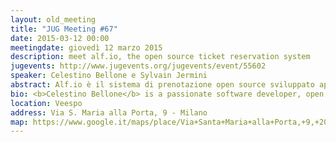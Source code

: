 ```yaml
---
layout: old_meeting
title: "JUG Meeting #67"
date: 2015-03-12 00:00
meetingdate: giovedì 12 marzo 2015
description: meet alf.io, the open source ticket reservation system
jugevents: http://www.jugevents.org/jugevents/event/55602
speaker: Celestino Bellone e Sylvain Jermini
abstract: Alf.io è il sistema di prenotazione open source sviluppato appositamente per il Voxxed Days Ticino 2015. Alf.io è pensato per coprire le esigenze degli organizzatori di conferenze sia durante la fase di vendita dei biglietti che successivamente, consentendo la convalida dei biglietti all'accesso. Durante la presentazione chiariremo i motivi che ci hanno portato a realizzare qualcosa di nuovo, ma soprattutto come lo abbiamo realizzato.
bio: <b>Celestino Bellone</b> is a passionate software developer, open source advocate. He usually feels frustrated when put in front of frames or bitten fruits. Use penguins to calm him down. <b>Sylvain Jermini</b> has been writing programs and hacking for fun since 2000 and for profit since 2007 after he graduated from SUPSI (Manno). His main interests are in learning new and old programming languages, web technologies and "computer science" stuff in general.
location: Veespo
address: Via S. Maria alla Porta, 9 - Milano
map: https://www.google.it/maps/place/Via+Santa+Maria+alla+Porta,+9,+20123+Milano/@45.4664129,9.1817829,17z/data=!4m2!3m1!1s0x4786c153a8292d05:0x4c6f0a73c08286b9
---
```

